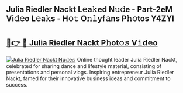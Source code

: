 ## Julia Riedler Nackt L𝚎a𝚔ed N𝚞𝚍e - Part-2eM Vi𝚍𝚎o L𝚎a𝚔s - H𝚘𝚝 O𝚗𝚕yf𝚊ns P𝚑𝚘tos Y4ZYl

# <h2><a href="http://kf48ln.oniu.top/?m=Julia+Riedler+Nackt">🔗👉 🔴 Julia Riedler Nackt P𝚑ot𝚘𝚜 V𝚒d𝚎o</a></h2>

[![Julia Riedler Nackt Nu𝚍e𝚜](https://i.imgur.com/0qMVB7G.gif)](http://kf48ln.oniu.top/?m=Julia+Riedler+Nackt)
Online thought leader Julia Riedler Nackt, celebrated for sharing dance and lifestyle material, consisting of presentations and personal vlogs. Inspiring entrepreneur Julia Riedler Nackt, famed for their innovative business ideas and commitment to success.  
